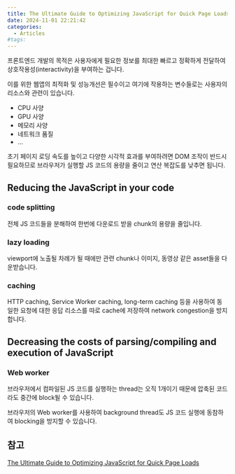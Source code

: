 ```yaml
---
title: The Ultimate Guide to Optimizing JavaScript for Quick Page Loads
date: 2024-11-01 22:21:42
categories:
  - Articles
#tags:
---
```

프론트엔드 개발의 목적은 사용자에게 필요한 정보를 최대한 빠르고 정확하게 전달하여 상호작용성(interactivity)을 부여하는 겁니다.

이를 위한 웹앱의 최적화 및 성능개선은 필수이고 여기에 작용하는 변수들로는 사용자의 리소스와 관련이 있습니다.

- CPU 사양
- GPU 사양
- 메모리 사양
- 네트워크 품질
- ...

초기 페이지 로딩 속도를 높이고 다양한 시각적 효과를 부여하려면 DOM 조작이 반드시 필요하므로 브라우저가 실행할 JS 코드의 용량을 줄이고 연산 복잡도를 낮추면 됩니다.

## Reducing the JavaScript in your code

### code splitting

전체 JS 코드들을 분해하여 한번에 다운로드 받을 chunk의 용량을 줄입니다.

### lazy loading

viewport에 노출될 차례가 될 때에만 관련 chunk나 이미지, 동영상 같은 asset들을 다운받습니다.

### caching

HTTP caching, Service Worker caching, long-term caching 등을 사용하여 동일한 요청에 대한 응답 리소스를 따로 cache에 저장하여 network congestion을 방지합니다.

## Decreasing the costs of parsing/compiling and execution of JavaScript

### Web worker

브라우저에서 컴파일된 JS 코드를 실행하는 thread는 오직 1개이기 때문에 압축된 코드라도 중간에 block될 수 있습니다.

브라우저의 Web worker를 사용하여 background thread도 JS 코드 실행에 동참하여 blocking을 방지할 수 있습니다.

## 참고

[The Ultimate Guide to Optimizing JavaScript for Quick Page Loads](https://www.builder.io/blog/the-ultimate-guide-to-optimizing-javascript-for-quick-page-loads)
